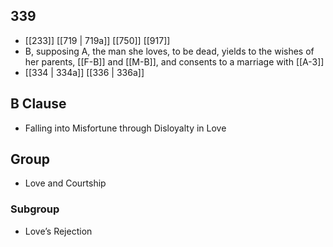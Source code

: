## 339
- [[233]] [[719 | 719a]] [[750]] [[917]] 
- B, supposing A, the man she loves, to be dead, yields to the wishes of her parents, [[F-B]] and [[M-B]], and consents to a marriage with [[A-3]]
- [[334 | 334a]] [[336 | 336a]] 

## B Clause
- Falling into Misfortune through Disloyalty in Love

## Group
- Love and Courtship

### Subgroup
- Love’s Rejection

